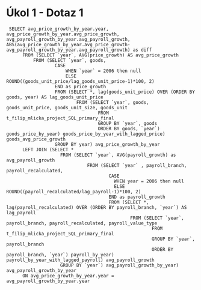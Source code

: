   # Úkol 1 - Dotaz 1
  
     SELECT avg_price_growth_by_year.year, avg_price_growth_by_year.avg_price_growth, avg_payroll_growth_by_year.avg_payroll_growth, ABS(avg_price_growth_by_year.avg_price_growth-avg_payroll_growth_by_year.avg_payroll_growth) as diff
          FROM (SELECT `year`, AVG(price_growth) AS avg_price_growth
              FROM (SELECT `year`, goods,
                      CASE
                          WHEN `year` = 2006 then null
                          ELSE ROUND((goods_unit_price/lag_goods_unit_price-1)*100, 2)
                      END as price_growth
                      FROM (SELECT *, lag(goods_unit_price) OVER (ORDER BY goods, year) AS lag_goods_unit_price
                              FROM (SELECT `year`, goods, goods_unit_price, goods_unit_size, goods_unit 
                                      FROM t_filip_mlicka_project_SQL_primary_final
                                      GROUP BY `year`, goods 
                                      ORDER BY goods, `year`) goods_price_by_year) goods_price_by_year_with_lagged_price) goods_avg_price_growth
                      GROUP BY year) avg_price_growth_by_year
          LEFT JOIN (SELECT * 
                        FROM (SELECT `year`, AVG(payroll_growth) as avg_payroll_growth
                                  FROM (SELECT `year` , payroll_branch, payroll_recalculated,
                                          CASE
                                            WHEN year = 2006 then null
                                            ELSE ROUND((payroll_recalculated/lag_payroll-1)*100, 2)
                                          END as payroll_growth
                                          FROM (SELECT *, lag(payroll_recalculated) OVER (ORDER BY payroll_branch, `year`) AS lag_payroll
                                                  FROM (SELECT `year`, payroll_branch, payroll_recalculated, payroll_value_type
                                                          FROM t_filip_mlicka_project_SQL_primary_final
                                                          GROUP BY `year`, payroll_branch 
                                                          ORDER BY payroll_branch, `year`) payroll_by_year) payroll_by_year_with_lagged_payroll) avg_payroll_growth
                        GROUP BY `year`) avg_payroll_growth_by_year) avg_payroll_growth_by_year
          ON avg_price_growth_by_year.year = avg_payroll_growth_by_year.year
